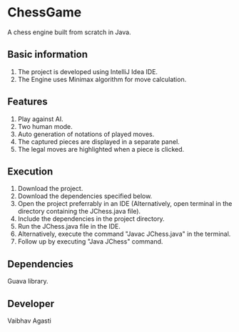 # ChessGame
A chess engine built from scratch in Java.

## Basic information
1. The project is developed using IntelliJ Idea IDE.
2. The Engine uses Minimax algorithm for move calculation.

## Features
1. Play against AI.
2. Two human mode.
3. Auto generation of notations of played moves.
4. The captured pieces are displayed in a separate panel.
5. The legal moves are highlighted when a piece is clicked.

## Execution
1. Download the project.
2. Download the dependencies specified below.
2. Open the project preferrably in an IDE (Alternatively, open terminal in the directory containing the JChess.java file).
3. Include the dependencies in the project directory.
4. Run the JChess.java file in the IDE.
5. Alternatively, execute the command "Javac JChess.java" in the terminal.
6. Follow up by executing "Java JChess" command.

## Dependencies
Guava library.

## Developer
Vaibhav Agasti

